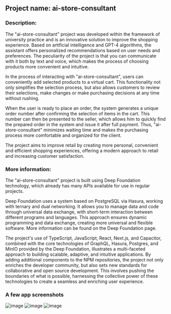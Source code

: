 ## Project name: ai-store-consultant

### Description:

The "ai-store-consultant" project was developed within the framework of university practice and is an innovative solution to improve the shopping experience. Based on artificial intelligence and GPT-4 algorithms, the assistant offers personalized recommendations based on user needs and preferences. The peculiarity of the project is that you can communicate with it both by text and voice, which makes the process of choosing products more convenient and intuitive.

In the process of interacting with "ai-store-consultant", users can conveniently add selected products to a virtual cart. This functionality not only simplifies the selection process, but also allows customers to review their selections, make changes or make purchasing decisions at any time without rushing.

When the user is ready to place an order, the system generates a unique order number after confirming the selection of items in the cart. This number can then be presented to the seller, which allows him to quickly find the prepared order in the system and issue it after full payment. Thus, "ai-store-consultant" minimizes waiting time and makes the purchasing process more comfortable and organized for the client.

The project aims to improve retail by creating more personal, convenient and efficient shopping experiences, offering a modern approach to retail and increasing customer satisfaction.

### More information:

The "ai-store-consultant" project is built using Deep Foundation technology, which already has many APIs available for use in regular projects.

Deep Foundation uses a system based on PostgreSQL via Hasura, working with ternary and dual networking. It allows you to manage data and code through universal data exchange, with short-term interaction between different programs and languages. This approach ensures dynamic programming and data exchange, creating more universal and flexible software. More information can be found on the Deep Foundation page.

The project's use of TypeScript, JavaScript, React, Next.js, and Capacitor, combined with the core technologies of GraphQL, Hasura, Postgres, and MinIO provided by the Deep Foundation, illustrates a multi-faceted approach to building scalable, adaptive, and intuitive applications. By adding additional components to the NPM repositories, the project not only enriches the developer community, but also sets new standards for collaborative and open source development. This involves pushing the boundaries of what is possible, harnessing the collective power of these technologies to create a seamless and enriching user experience.

### A few app screenshots
![image](https://github.com/flakeed/ai-store-consultant/assets/58123600/b0a0ebd9-34e9-4050-a32f-c9fba9acd9a4)
![image](https://github.com/flakeed/ai-store-consultant/assets/58123600/29a06cd6-a671-442e-b7e7-b72f3cbe536c)
![image](https://github.com/flakeed/ai-store-consultant/assets/58123600/89030c86-30ce-4c12-8a3a-816869f11375)
